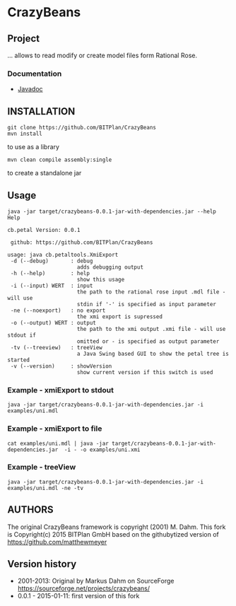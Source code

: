 CrazyBeans
==========

## Project 
... allows to read modify or create model files form Rational Rose. 

### Documentation
* [Javadoc](http://wolfgangfahl.github.io/CrazyBeans/apidocs/index.html)


## INSTALLATION
```
git clone https://github.com/BITPlan/CrazyBeans
mvn install
```
to use as a library 

```
mvn clean compile assembly:single
```
to create a standalone jar

## Usage
```
java -jar target/crazybeans-0.0.1-jar-with-dependencies.jar --help
Help

cb.petal Version: 0.0.1

 github: https://github.com/BITPlan/CrazyBeans

usage: java cb.petaltools.XmiExport
 -d (--debug)       : debug
                      adds debugging output
 -h (--help)        : help
                      show this usage
 -i (--input) WERT  : input
                      the path to the rational rose input .mdl file - will use
                      stdin if '-' is specified as input parameter
 -ne (--noexport)   : no export
                      the xmi export is supressed
 -o (--output) WERT : output
                      the path to the xmi output .xmi file - will use stdout if
                      omitted or - is specified as output parameter
 -tv (--treeview)   : treeView
                      a Java Swing based GUI to show the petal tree is started
 -v (--version)     : showVersion
                      show current version if this switch is used
```                      

### Example - xmiExport to stdout
```
java -jar target/crazybeans-0.0.1-jar-with-dependencies.jar -i examples/uni.mdl 
```

### Example - xmiExport to file
```
cat examples/uni.mdl | java -jar target/crazybeans-0.0.1-jar-with-dependencies.jar  -i - -o examples/uni.xmi
```

### Example - treeView
```
java -jar target/crazybeans-0.0.1-jar-with-dependencies.jar -i examples/uni.mdl -ne -tv 
```

## AUTHORS
The original CrazyBeans framework is copyright (2001) M. Dahm. 
This fork is Copyright(c) 2015 BITPlan GmbH based on the githubytized version of https://github.com/matthewmeyer

## Version history
* 2001-2013: Original by Markus Dahm on SourceForge https://sourceforge.net/projects/crazybeans/
* 0.0.1 - 2015-01-11: first version of this fork